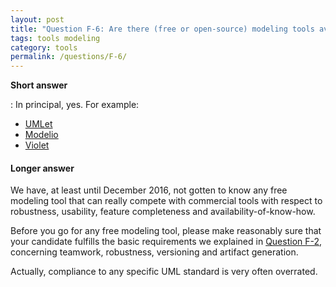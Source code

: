 ```yaml
---
layout: post
title: "Question F-6: Are there (free or open-source) modeling tools available?"
tags: tools modeling
category: tools
permalink: /questions/F-6/
---
```


**Short answer**

: In principal, yes. For example:
  * [UMLet](https://www.umlet.com/)
  * [Modelio](https://www.modelio.org/)
  * [Violet](https://alexdp.free.fr/violetumleditor/page.php)


#### Longer answer

We have, at least until December 2016, not gotten to know any free modeling tool that can really compete with commercial tools with respect to robustness, usability, feature completeness and availability-of-know-how.

Before you go for any free modeling tool, please make reasonably sure that your candidate fulfills the basic requirements we explained in [Question F-2](/questions/F-2), concerning teamwork, robustness, versioning and artifact generation.

Actually, compliance to any specific UML standard is very often overrated.

